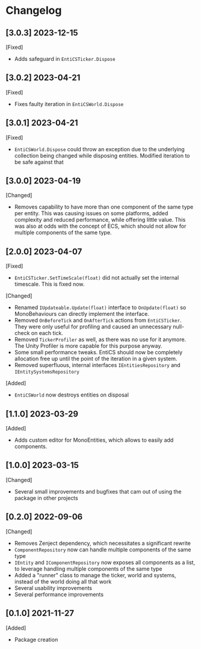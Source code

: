 # Changelog

## [3.0.3] 2023-12-15
[Fixed]
- Adds safeguard in `EntiCSTicker.Dispose`

## [3.0.2] 2023-04-21
[Fixed]
- Fixes faulty iteration in `EntiCSWorld.Dispose`

## [3.0.1] 2023-04-21
[Fixed]
- `EntiCSWorld.Dispose` could throw an exception due to the underlying collection being changed while disposing entities. Modified iteration to be safe against that

## [3.0.0] 2023-04-19
[Changed]
- Removes capability to have more than one component of the same type per entity. This was causing issues on some platforms, added complexity and reduced performance, while offering little value. This was also at odds with the concept of ECS, which should not allow for multiple components of the same type.

## [2.0.0] 2023-04-07
[Fixed]
- `EntiCSTicker.SetTimeScale(float)` did not actually set the internal timescale. This is fixed now.

[Changed]
- Renamed `IUpdateable.Update(float)` interface to `OnUpdate(float)` so MonoBehaviours can directly implement the interface.
- Removed `OnBeforeTick` and `OnAfterTick` actions from `EntiCSTicker`. They were only useful for profiling and caused an unnecessary null-check on each tick.
- Removed `TickerProfiler` as well, as there was no use for it anymore. The Unity Profiler is more capable for this purpose anyway.
- Some small performance tweaks. EntiCS should now be completely allocation free up until the point of the iteration in a given system.
- Removed superfluous, internal interfaces `IEntitiesRepository` and `IEntitySystemsRepository`

[Added]
- `EntiCSWorld` now destroys entities on disposal

## [1.1.0] 2023-03-29
[Added]
- Adds custom editor for MonoEntities, which allows to easily add components.

## [1.0.0] 2023-03-15
[Changed]
- Several small improvements and bugfixes that cam out of using the package in other projects

## [0.2.0] 2022-09-06
[Changed]
- Removes Zenject dependency, which necessitates a significant rewrite
- `ComponentRepository` now can handle multiple components of the same type
- `IEntity` and `IComponentRepository` now exposes all components as a list, to leverage handling multiple components of the same type
- Added a "runner" class to manage the ticker, world and systems, instead of the world doing all that work
- Several usability improvements
- Several performance improvements

## [0.1.0] 2021-11-27
[Added]
- Package creation
